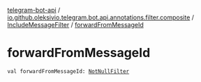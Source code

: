 [telegram-bot-api](../../index.md) / [io.github.oleksivio.telegram.bot.api.annotations.filter.composite](../index.md) / [IncludeMessageFilter](index.md) / [forwardFromMessageId](./forward-from-message-id.md)

# forwardFromMessageId

`val forwardFromMessageId: `[`NotNullFilter`](../../io.github.oleksivio.telegram.bot.api.annotations.filter.primitive/-not-null-filter/index.md)